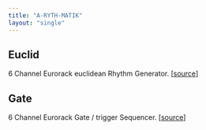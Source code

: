 ```yaml
---
title: "A-RYTH-MATIK"
layout: "single"
---
```


## Euclid

6 Channel Eurorack euclidean Rhythm Generator. [[source](https://github.com/modulove/A-RYTH-MATIK/tree/main/Firmware/ARYTHMATIK_Euclid)]


## Gate


6 Channel Eurorack Gate / trigger Sequencer. [[source](https://github.com/modulove/A-RYTH-MATIK/tree/main/Firmware/ARYTHMATIK_Gate-seq)]

